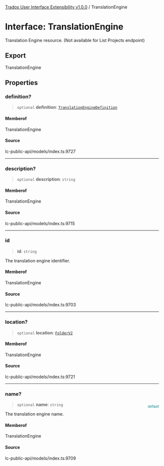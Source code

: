 [Trados User Interface Extensibility v1.0.0](../wiki/globals) / TranslationEngine

# Interface: TranslationEngine

Translation Engine resource. (Not available for List Projects endpoint)

## Export

TranslationEngine

## Properties

### definition?

> `optional` **definition**: [`TranslationEngineDefinition`](../wiki/Interface.TranslationEngineDefinition)

#### Memberof

TranslationEngine

#### Source

lc-public-api/models/index.ts:9727

***

### description?

> `optional` **description**: `string`

#### Memberof

TranslationEngine

#### Source

lc-public-api/models/index.ts:9715

***

### id

> **id**: `string`

The translation engine identifier.

#### Memberof

TranslationEngine

#### Source

lc-public-api/models/index.ts:9703

***

### location?

> `optional` **location**: [`FolderV2`](../wiki/Interface.FolderV2)

#### Memberof

TranslationEngine

#### Source

lc-public-api/models/index.ts:9721

***

### name?

> `optional` **name**: `string`

<div style="display:inline; float:right; color:#008080; margin-top:-23px; font-size:11px">default</div><div style="display: inline;">The translation engine name.</div>

#### Memberof

TranslationEngine

#### Source

lc-public-api/models/index.ts:9709
